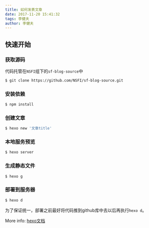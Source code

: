 ```yaml
---
title: 如何发表文章
date: 2017-11-20 15:41:32
tags: 李健夫
author: 李健夫
---
```


## 快速开始
### 获取源码

代码托管在`NSFI`组下的`sf-blog-source`中

``` bash
$ git clone https://github.com/NSFI/sf-blog-source.git
```
### 安装依赖

``` bash
$ npm install
```
### 创建文章
``` bash
$ hexo new '文章title'
```
### 本地服务预览
``` bash
$ hexo server
```
### 生成静态文件
``` bash
$ hexo g
```
### 部署到服务器
``` bash
$ hexo d
```
为了保证统一，部署之前最好将代码推到github库中去以后再执行`hexo d`。

More info: [hexo文档](https://hexo.io/zh-cn/docs/index.html)
 


